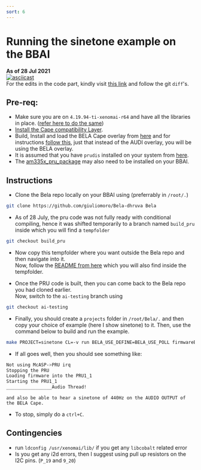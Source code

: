 ```yaml
---
sort: 6
---
```


# Running the sinetone example on the BBAI

**As of 28 Jul 2021**
<br>
[![asciicast](https://asciinema.org/a/427571.svg)](https://asciinema.org/a/427571)
<br>
For the edits in the code part, kindly visit [this link](https://gist.github.com/DhruvaG2000/094dd06a010c0aa890a01e636af4ba3c) and follow the git `diff`'s.

## Pre-req:

- Make sure you are on `4.19.94-ti-xenomai-r64` and have all the libraries in place. ([refer here to do the same](https://dhruvag2000.github.io/Blog-GSoC21/xenomai/install.html))
- [Install the Cape compatibility Layer](https://dhruvag2000.github.io/Blog-GSoC21/Bela/overlay-instructions.html).
- Build, Install and load the BELA Cape overlay from [here](https://github.com/DhruvaG2000/BeagleBoard-DeviceTrees/blob/v4.19.x-ti-overlays/src/arm/overlays/BBAI-BELA-00A1.dts) and for instructions [follow this](https://dhruvag2000.github.io/Blog-GSoC21/Bela/overlay-instructions.html), just that instead of the AUDI overlay, you will be using the BELA overlay.
- It is assumed that you have `prudis` installed on your system from [here](https://github.com/giuliomoro/prudebug/tree/master).
- The [am335x_pru_package](https://github.com/beagleboard/am335x_pru_package) may also need to be installed on your BBAI.

## Instructions

- Clone the Bela repo locally on your BBAI using (preferrably in `/root/.`)
```sh
git clone https://github.com/giuliomoro/Bela-dhruva Bela
```

- As of 28 July, the pru code was not fully ready with conditional compiling, hence it was shifted temporarily to a branch named `build_pru` inside which you will find a `tempfolder`
```sh
git checkout build_pru
```
- Now copy this tempfolder where you want outside the Bela repo and then navigate into it. <br>
Now, follow the [README from here](https://github.com/giuliomoro/Bela-dhruva/tree/build_pru/tempfolder#readme) which you will also find inside the tempfolder.

- Once the PRU code is built, then you can come back to the Bela repo you had cloned earlier. <br>
Now, switch to the `ai-testing` branch using
```sh
git checkout ai-testing
```

- Finally, you should create a `projects` folder in `/root/Bela/.` and then copy your choice of example (here I show sinetone) to it. Then, use the command below to build and run the example.
```sh
make PROJECT=sinetone CL=-v run BELA_USE_DEFINE=BELA_USE_POLL firmwareBelaRProc=/home/debian/Bela-dhruva/tempfolder/template.pru1_1.out
```

- If all goes well, then you should see something like:
```sh
Not using McASP->PRU irq
Stopping the PRU
Loading firmware into the PRU1_1
Starting the PRU1_1
_________________Audio Thread!

```
	and also be able to hear a sinetone of 440Hz on the AUDIO OUTPUT of the BELA Cape.

- To stop, simply do a `ctrl+C`.


## Contingencies

- run `ldconfig /usr/xenomai/lib/` if you get any `libcobalt` related error
- Is you get any i2d errors, then I suggest using pull up resistors on the I2C pins. (`P_19` and `9_20`)
